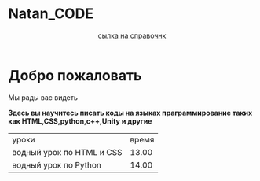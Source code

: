 # Natan_CODE
<html>
  <body style="background color:lightblue">
  <header>
    <a href="https://htmlbook.ru/html">сылка на справочнк</a>
  </header>
    <h1>Добро пожаловать</h1>
  <p>Мы рады вас видеть</p>
  <b>Здесь вы научитесь писать коды на языках праграммирование таких как HTML,CSS,python,c++,Unity и другие</b>
  <table>
      <tr>
        <td>уроки</td>
        <td>время</td>
      </tr>
      <tr>
        <td>водный урок по HTML и CSS</td>
        <td>13.00</td>
      </tr>
      <tr>
        <td>водный урок по Python</td>
        <td>14.00</td>
      </tr>
  </table>
  <img scr="
  
  </body>
</html>


